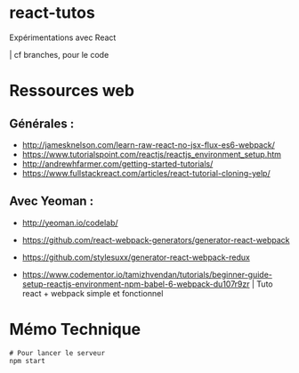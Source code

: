 # react-tutos
Expérimentations avec React

| cf branches, pour le code

# Ressources web
## Générales :
* http://jamesknelson.com/learn-raw-react-no-jsx-flux-es6-webpack/
* https://www.tutorialspoint.com/reactjs/reactjs_environment_setup.htm
* http://andrewhfarmer.com/getting-started-tutorials/
* https://www.fullstackreact.com/articles/react-tutorial-cloning-yelp/
## Avec Yeoman :
* http://yeoman.io/codelab/
* https://github.com/react-webpack-generators/generator-react-webpack
* https://github.com/stylesuxx/generator-react-webpack-redux

* https://www.codementor.io/tamizhvendan/tutorials/beginner-guide-setup-reactjs-environment-npm-babel-6-webpack-du107r9zr
| Tuto react + webpack simple et fonctionnel


# Mémo Technique
```
# Pour lancer le serveur
npm start


```
